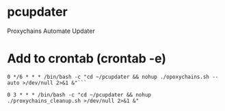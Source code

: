 # pcupdater
Proxychains Automate Updater 
# Add to crontab (crontab -e)
```
0 */6 * * * /bin/bash -c "cd ~/pcupdater && nohup ./opoxychains.sh --auto >/dev/null 2>&1 &"```
```

```
0 3 * * * /bin/bash -c "cd ~/pcupdater && nohup ./proxychains_cleanup.sh >/dev/null 2>&1 &"
```
